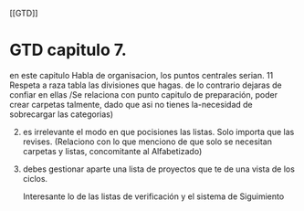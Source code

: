 [[GTD]]
# GTD capitulo 7.
en este capitulo Habla de organisacion, los puntos centrales serian.
11 Respeta a raza tabla las divisiones que hagas. de lo contrario dejaras de confiar en ellas /Se relaciona con
punto capitulo de preparación, poder crear carpetas talmente,
dado que asi no tienes la-necesidad de sobrecargar las
categorias)

2) es irrelevante el modo en que pocisiones las listas.
Solo importa que las revises. (Relaciono con lo que menciono de
que solo se necesitan carpetas y listas, concomitante al Alfabetizado)

3) debes gestionar aparte una lista de proyectos que te de una vista de los ciclos.

	Interesante lo de las listas de verificación y el sistema de Siguimiento